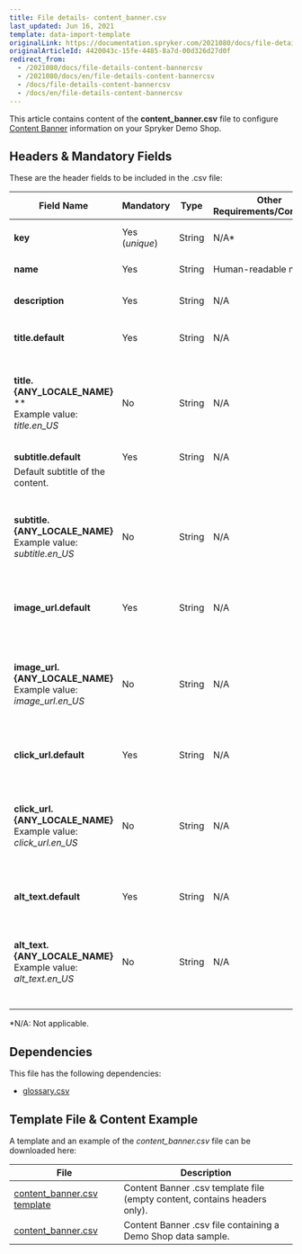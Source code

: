 ```yaml
---
title: File details- content_banner.csv
last_updated: Jun 16, 2021
template: data-import-template
originalLink: https://documentation.spryker.com/2021080/docs/file-details-content-bannercsv
originalArticleId: 4420043c-15fe-4485-8a7d-00d326d27d0f
redirect_from:
  - /2021080/docs/file-details-content-bannercsv
  - /2021080/docs/en/file-details-content-bannercsv
  - /docs/file-details-content-bannercsv
  - /docs/en/file-details-content-bannercsv
---
```


This article contains content of the **content_banner.csv** file to configure [Content Banner](/docs/scos/user/features/{{page.version}}/content-items-feature-overview.html#content-item) information on your Spryker Demo Shop.

## Headers & Mandatory Fields 
These are the header fields to be included in the .csv file:

| Field Name | Mandatory | Type | Other Requirements/Comments | Description |
| --- | --- | --- | --- | --- |
| **key** | Yes (*unique*) | String |N/A* | Unique identifier of the content. |
| **name** | Yes | String |Human-readable name. | Name of the content. |
| **description** | Yes | String |N/A | Description of the content. |
| **title.default** | Yes | String |N/A |Default title of the content.  |
| **title.{ANY_LOCALE_NAME}** **<br>Example value: *title.en_US* | No | String | N/A | Title of the content, translated into the specified locale (US for our example). 
| **subtitle.default** | Yes | String |N/A | 	
Default subtitle of the content. |
| **subtitle.{ANY_LOCALE_NAME}**<br>Example value: *subtitle.en_US* | No | String | N/A | Subttitle of the content, translated into the specified locale (US for our example). 
| **image_url.default** | Yes | String |N/A | Default image URL of the content. |
| **image_url.{ANY_LOCALE_NAME}**<br>Example value: *image_url.en_US* | No | String | N/A | Image URL of the content, translated into the specified locale (US for our example). 
| **click_url.default** | Yes | String |N/A | Default click URL of the content. |
| **click_url.{ANY_LOCALE_NAME}**<br>Example value: *click_url.en_US* | No | String | N/A | Click URL of the content, translated into the specified locale (US for our example). 
| **alt_text.default** | Yes | String |N/A | Default alt text of the content. |
| **alt_text.{ANY_LOCALE_NAME}**<br>Example value: *alt_text.en_US* | No | String | N/A | Alt text of the content, translated into the specified locale (US for our example). 
*N/A: Not applicable.

## Dependencies

This file has the following dependencies:
*    [glossary.csv](/docs/scos/dev/data-import/{{page.version}}/data-import-categories/commerce-setup/file-details-glossary.csv.html) 

## Template File & Content Example
A template and an example of the *content_banner.csv*  file can be downloaded here:

| File | Description |
| --- | --- |
| [content_banner.csv template](https://spryker.s3.eu-central-1.amazonaws.com/docs/Developer+Guide/Back-End/Data+Manipulation/Data+Ingestion/Data+Import/Data+Import+Categories/Content+Management/Template+content_banner.csv) | Content Banner .csv template file (empty content, contains headers only). |
| [content_banner.csv](https://spryker.s3.eu-central-1.amazonaws.com/docs/Developer+Guide/Back-End/Data+Manipulation/Data+Ingestion/Data+Import/Data+Import+Categories/Content+Management/content_banner.csv) | Content Banner .csv file containing a Demo Shop data sample. |

